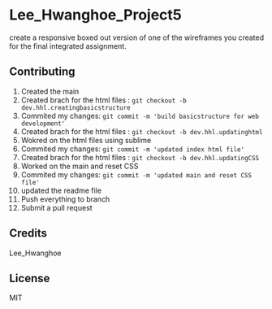 # Lee_Hwanghoe_Project5

create a responsive	boxed out version of one of	the	wireframes you created	
for	the	final integrated assignment.

## Contributing

1. Created the main
2. Created brach for the html files : `git checkout -b dev.hhl.creatingbasicstructure`
3. Commited my changes: `git commit -m 'build basicstructure for web development'`
4. Created brach for the html files : `git checkout -b dev.hhl.updatinghtml`
5. Wokred on the html files using sublime
6. Commited my changes: `git commit -m 'updated index html file'`
7. Created brach for the html files : `git checkout -b dev.hhl.updatingCSS`
8. Worked on the main and reset CSS
9. Commited my changes: `git commit -m 'updated main and reset CSS file'`
10. updated the readme file
11. Push everything to branch
12. Submit a pull request

## Credits

Lee_Hwanghoe

## License

MIT
